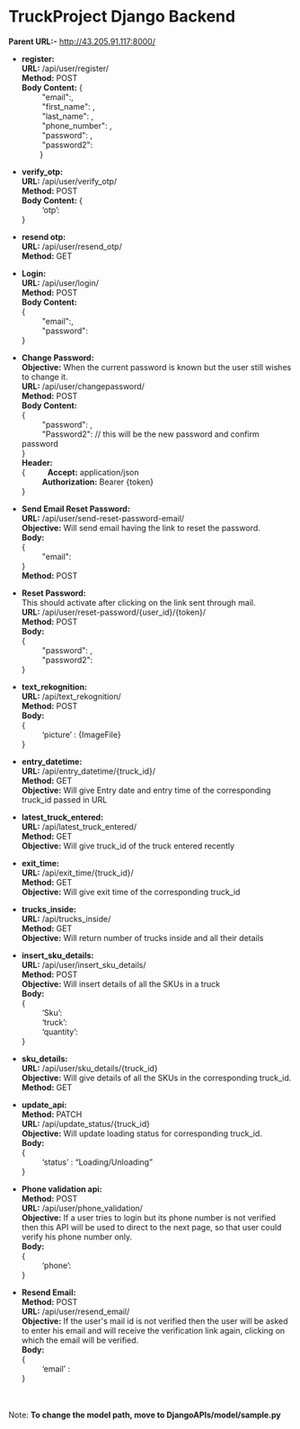 # TruckProject Django Backend 

**Parent URL:-** http://43.205.91.117:8000/ <br>
* **register:** <br>
**URL:** /api/user/register/ <br>
**Method:** POST <br>
**Body Content:** { <br>
&emsp; &emsp;    "email":, <br>
&emsp; &emsp;    "first_name": , <br>
&emsp; &emsp;    "last_name": , <br>
&emsp; &emsp;    "phone_number": , <br>
&emsp; &emsp;    "password": , <br>
&emsp; &emsp;    "password2": <br>
&emsp; &emsp;}


* **verify_otp:** <br>
**URL:** /api/user/verify_otp/ <br>
**Method:** POST <br>
**Body Content:** { <br>
&emsp; &emsp;	‘otp’: <br>
}

* **resend otp:** <br>
**URL:** /api/user/resend_otp/ <br>
**Method:** GET

* **Login:** <br>
**URL:** /api/user/login/ <br>
**Method:** POST <br>
**Body Content:** <br>
{ <br>
&emsp; &emsp;    "email":, <br>
&emsp; &emsp;    "password": <br>
}

* **Change Password:** <br>
**Objective:** When the current password is known but the user still wishes to change it. <br>
**URL:** /api/user/changepassword/ <br>
**Method:** POST <br>
**Body Content:** <br> 
{ <br>
&emsp; &emsp;    "password": , <br>
&emsp; &emsp;    "Password2":   // this will be the new password and confirm password <br>
} <br>
**Header:** <br>
{
&emsp; &emsp; **Accept:** application/json <br>
&emsp; &emsp; **Authorization:** Bearer {token} <br>
}

* **Send Email Reset Password:** <br>
**URL:** /api/user/send-reset-password-email/ <br>
**Objective:** Will send email having the link to reset the password. <br>
**Body:** <br>
{ <br>
&emsp; &emsp;    "email": <br>
} <br>
**Method:** POST

* **Reset Password:** <br>
This should activate after clicking on the link sent through mail. <br>
**URL:** /api/user/reset-password/{user_id}/{token}/ <br>
**Method:** POST <br>
**Body:** <br>
{ <br>
&emsp; &emsp;    "password": , <br>
&emsp; &emsp;    "password2":  <br>
}

* **text_rekognition:** <br>
**URL:** /api/text_rekognition/ <br>
**Method:** POST <br>
**Body:** <br>
{ <br>
&emsp; &emsp; ‘picture’ : {ImageFile} <br>
}

* **entry_datetime:** <br>
**URL:** /api/entry_datetime/{truck_id}/ <br>
**Method:** GET <br>
**Objective:** Will give Entry date and entry time of the corresponding truck_id passed in URL 

* **latest_truck_entered:** <br>
**URL:** /api/latest_truck_entered/ <br>
**Method:** GET <br>
**Objective:** Will give truck_id of the truck entered recently

* **exit_time:** <br>
**URL:** /api/exit_time/{truck_id}/ <br>
**Method:** GET <br>
**Objective:** Will give exit time of the corresponding truck_id

* **trucks_inside:** <br>
**URL:** /api/trucks_inside/ <br>
**Method:** GET <br>
**Objective:** Will return number of trucks inside and all their details

* **insert_sku_details:** <br>
**URL:** /api/user/insert_sku_details/ <br>
**Method:** POST <br>
**Objective:** Will insert details of all the SKUs in a truck <br>
**Body:** <br>
{ <br>
&emsp; &emsp; ‘Sku’: <br>
&emsp; &emsp; ‘truck’: <br>
&emsp; &emsp; ‘quantity’: <br>
}

* **sku_details:** <br>
**URL:** /api/user/sku_details/{truck_id} <br>
**Objective:** Will give details of all the SKUs in the corresponding truck_id. <br>
**Method:** GET

* **update_api:** <br>
**Method:** PATCH <br>
**URL:** /api/update_status/{truck_id} <br>
**Objective:** Will update loading status for corresponding truck_id. <br>
**Body:** <br>
{ <br>
&emsp; &emsp; ‘status’ : “Loading/Unloading” <br>
}

* **Phone validation api:** <br>
**Method:** POST <br>
**URL:** /api/user/phone_validation/ <br>
**Objective:** If a user tries to login but its phone number is not verified then this API will be used to direct to the next page, so that user could verify his phone number only. <br>
**Body:** <br>
{ <br>
&emsp; &emsp;	‘phone’:  <br>
}

* **Resend Email:** <br>
**Method:** POST <br>
**URL:** /api/user/resend_email/ <br>
**Objective:** If the user's mail id is not verified then the user will be asked to enter his email and will receive the verification link again, clicking on which the email will be verified. <br>
**Body:** <br>
{ <br>
&emsp; &emsp; ‘email’ : <br>
}

<br> <br>
Note: **To change the model path, move to DjangoAPIs/model/sample.py**